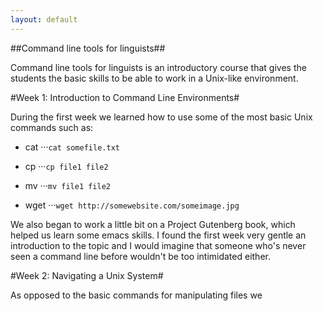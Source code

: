```yaml
---
layout: default
---
```


##Command line tools for linguists##

Command line tools for linguists is an introductory course that gives the students the basic skills to be able to 
work in a Unix-like environment.

#Week 1: Introduction to Command Line Environments#

During the first week we learned how to use some of the most basic Unix commands such as:

- cat
···`cat somefile.txt`

- cp
···`cp file1 file2`

- mv
···`mv file1 file2`

- wget
···`wget http://somewebsite.com/someimage.jpg`

We also began to work a little bit on a Project Gutenberg book, which helped us learn some emacs skills. I found the 
first week very gentle an introduction to the topic and I would imagine that someone who's never seen a command line 
before wouldn't be too intimidated either.

#Week 2: Navigating a Unix System#

As opposed to the basic commands for manipulating files we 
